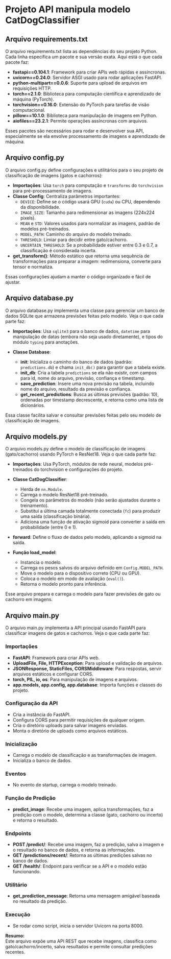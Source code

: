 # Projeto API manipula modelo CatDogClassifier

## Arquivo requirements.txt

O arquivo requirements.txt lista as dependências do seu projeto Python. Cada linha especifica um pacote e sua versão exata. Aqui está o que cada pacote faz:

- **fastapi==0.104.1**: Framework para criar APIs web rápidas e assíncronas.
- **uvicorn==0.24.0**: Servidor ASGI usado para rodar aplicações FastAPI.
- **python-multipart==0.0.6**: Suporte para upload de arquivos em requisições HTTP.
- **torch==2.1.0**: Biblioteca para computação científica e aprendizado de máquina (PyTorch).
- **torchvision==0.16.0**: Extensão do PyTorch para tarefas de visão computacional.
- **pillow==10.1.0**: Biblioteca para manipulação de imagens em Python.
- **aiofiles==23.2.1**: Permite operações assíncronas com arquivos.

Esses pacotes são necessários para rodar e desenvolver sua API, especialmente se ela envolve processamento de imagens e aprendizado de máquina.

## Arquivo config.py

O arquivo config.py define configurações e utilitários para o seu projeto de classificação de imagens (gatos e cachorros):

- **Importações**: Usa `torch` para computação e `transforms` do `torchvision` para pré-processamento de imagens.
- **Classe Config**: Centraliza parâmetros importantes:
  - `DEVICE`: Define se o código usará GPU (`cuda`) ou CPU, dependendo da disponibilidade.
  - `IMAGE_SIZE`: Tamanho para redimensionar as imagens (224x224 pixels).
  - `MEAN` e `STD`: Valores usados para normalizar as imagens, padrão de modelos pré-treinados.
  - `MODEL_PATH`: Caminho do arquivo do modelo treinado.
  - `THRESHOLD`: Limiar para decidir entre gato/cachorro.
  - `UNCERTAIN_THRESHOLD`: Se a probabilidade estiver entre 0.3 e 0.7, a classificação é considerada incerta.
- **get_transform()**: Método estático que retorna uma sequência de transformações para preparar a imagem: redimensiona, converte para tensor e normaliza.

Essas configurações ajudam a manter o código organizado e fácil de ajustar.

## Arquivo database.py

O arquivo database.py implementa uma classe para gerenciar um banco de dados SQLite que armazena previsões feitas pelo modelo. Veja o que cada parte faz:

- **Importações**: Usa `sqlite3` para o banco de dados, `datetime` para manipulação de datas (embora não seja usado diretamente), e tipos do módulo `typing` para anotações.

- **Classe Database**:
  - **__init__**: Inicializa o caminho do banco de dados (padrão: `predictions.db`) e chama `init_db()` para garantir que a tabela existe.
  - **init_db**: Cria a tabela `predictions` se ela não existir, com campos para id, nome do arquivo, previsão, confiança e timestamp.
  - **save_prediction**: Insere uma nova previsão na tabela, incluindo nome do arquivo, resultado da previsão e confiança.
  - **get_recent_predictions**: Busca as últimas previsões (padrão: 10), ordenadas por timestamp decrescente, e retorna como uma lista de dicionários.

Essa classe facilita salvar e consultar previsões feitas pelo seu modelo de classificação de imagens.

## Arquivo models.py

O arquivo models.py define o modelo de classificação de imagens (gato/cachorro) usando PyTorch e ResNet18. Veja o que cada parte faz:

- **Importações**: Usa PyTorch, módulos de rede neural, modelos pré-treinados do torchvision e configurações do projeto.

- **Classe CatDogClassifier**:
  - Herda de `nn.Module`.
  - Carrega o modelo ResNet18 pré-treinado.
  - Congela os parâmetros do modelo (não serão ajustados durante o treinamento).
  - Substitui a última camada totalmente conectada (`fc`) para produzir uma saída (classificação binária).
  - Adiciona uma função de ativação sigmoid para converter a saída em probabilidade (entre 0 e 1).

- **forward**: Define o fluxo de dados pelo modelo, aplicando a sigmoid na saída.

- **Função load_model**:
  - Instancia o modelo.
  - Carrega os pesos salvos do arquivo definido em `Config.MODEL_PATH`.
  - Move o modelo para o dispositivo correto (CPU ou GPU).
  - Coloca o modelo em modo de avaliação (`eval()`).
  - Retorna o modelo pronto para inferência.

Esse arquivo prepara e carrega o modelo para fazer previsões de gato ou cachorro em imagens.

## Arquivo main.py

O arquivo main.py implementa a API principal usando FastAPI para classificar imagens de gatos e cachorros. Veja o que cada parte faz:

### Importações
- **FastAPI**: Framework para criar APIs web.
- **UploadFile, File, HTTPException**: Para upload e validação de arquivos.
- **JSONResponse, StaticFiles, CORSMiddleware**: Para respostas, servir arquivos estáticos e configurar CORS.
- **torch, PIL, io, os**: Para manipulação de imagens e arquivos.
- **app.models, app.config, app.database**: Importa funções e classes do projeto.

### Configuração da API
- Cria a instância do FastAPI.
- Configura CORS para permitir requisições de qualquer origem.
- Cria o diretório uploads para salvar imagens enviadas.
- Monta o diretório de uploads como arquivos estáticos.

### Inicialização
- Carrega o modelo de classificação e as transformações de imagem.
- Inicializa o banco de dados.

### Eventos
- No evento de startup, carrega o modelo treinado.

### Função de Predição
- **predict_image**: Recebe uma imagem, aplica transformações, faz a predição com o modelo, determina a classe (gato, cachorro ou incerto) e retorna o resultado.

### Endpoints
- **POST /predict/**: Recebe uma imagem, faz a predição, salva a imagem e o resultado no banco de dados, e retorna as informações.
- **GET /predictions/recent/**: Retorna as últimas predições salvas no banco de dados.
- **GET /health/**: Endpoint para verificar se a API e o modelo estão funcionando.

### Utilitário
- **get_prediction_message**: Retorna uma mensagem amigável baseada no resultado da predição.

### Execução
- Se rodar como script, inicia o servidor Uvicorn na porta 8000.

**Resumo:**  
Este arquivo expõe uma API REST que recebe imagens, classifica como gato/cachorro/incerto, salva resultados e permite consultar predições recentes.